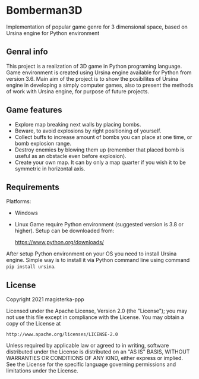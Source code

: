 # Bomberman3D
Implementation of popular game genre for 3 dimensional space, based on Ursina engine for Python environment

## Genral info
This project is a realization of 3D game in Python programing language. Game environment is created using Ursina engine available for Python from version 3.6. Main aim of the project is to show the posibilites of Ursina engine in developing a simply computer games, also to present the methods of work with Ursina engine, for purpose of future projects.

## Game features
- Explore map breaking next walls by placing bombs.
- Beware, to avoid explosions by right positioning of yourself.
- Collect buffs to increase amount of bombs you can place at one time, or bomb explosion range.
- Destroy enemies by blowing them up (remember that placed bomb is useful as an obstacle even before explosion).
- Create your own map. It can by only a map quarter if you wish it to be symmetric in horizontal axis.

## Requirements
Platforms:
- Windows
- Linux
Game require Python environment (suggested version is 3.8 or higher). Setup can be downloaded from:

    https://www.python.org/downloads/
    
After setup Python environment on your OS you need to install Ursina engine. Simple way is to install it via Python command line using command `pip install ursina`.

## License
Copyright 2021 magisterka-ppp

Licensed under the Apache License, Version 2.0 (the "License");
you may not use this file except in compliance with the License.
You may obtain a copy of the License at

    http://www.apache.org/licenses/LICENSE-2.0

Unless required by applicable law or agreed to in writing, software
distributed under the License is distributed on an "AS IS" BASIS,
WITHOUT WARRANTIES OR CONDITIONS OF ANY KIND, either express or implied.
See the License for the specific language governing permissions and
limitations under the License.
